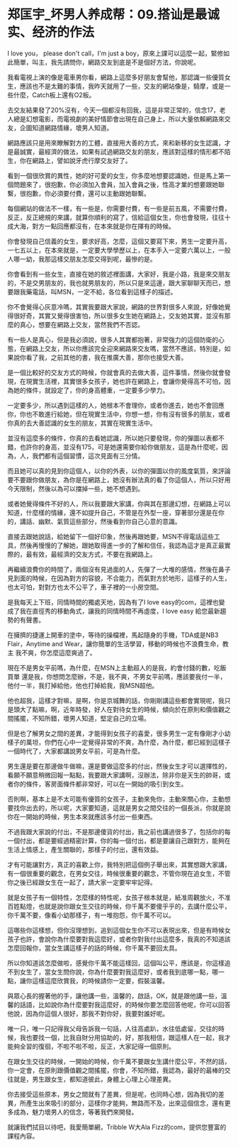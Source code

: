# 郑匡宇_坏男人养成帮：09.搭讪是最诚实、经济的作法

I love you， please don't call，I'm just a boy，原來上課可以這麼一起，緊修如此簡單，叫主，我先請問你，網路交友到底是不是個好方法，你說呢。

我看電視上演的像是電車男你看，網路上這麼多好朋友會幫他，那認識一些優質女生，應該也不是太難的事情，我昨天就用了一些，交友的網站像是，騎摩，或是一些什麼，Catch板上還有O2板。

去交友結果發了20%沒有，今天一個都沒有回我，這是非常正常的，信念17，老人總是幻想電影，而電視劇的美好情節會出現在自己身上，所以大量依賴網路來交友，企圖知道網路情緣，壞男人知道。

網路應該只是用來瞭解對方的工體，直接用大善的方式，來和新移的女生認識，才是最誠實，最經濟的做法，如果有試過網路交友的朋友，應該對這樣的情形都不陌生，你在網路上，譬如說牙虎行摩交友好了。

看到一個很欣賞的異性，她的好可愛的女生，你多麼地想要認識她，但是馬上第一個問題來了，很抱歉，你必須加入會員，加入會員之後，性高才業的想要跟她聯繫，很抱歉，你必須要付費，還可以主動跟她聯繫。

每個網站的做法不一樣，有一些是，你需要付費，有一些是前五風，不需要付費，反正，反正總規的來講，就算你順利的寫了，信給這個女生，你也會發現，往往十成大海，對方一點回應都沒有，在本來就是你在擇有的時候。

你會發現自己信義的女生，要求好高，怎麼，這個又要寫下來，男生一定要升高，一七五以上，在本來就是，一定要大學學歷以上，在本手入一定要六萬以上，一般人哪一幼，我那這樣交朋友怎麼交得到呢，最慘的是。

你會看到有一些女生，直接在她的敘述裡面講，大家好，我是小路，我是來交朋友的，不是交男朋友的，我也就男朋友的，所以只是來這邊，跟大家聊聊天而已，想要跟我藥電話，叫MSN，一定不給，各位看到這樣子的描述。

你不會覺得心灰意冷嗎，其實我要跟大家說，網路的世界對很多人來說，好像她覺得很好奇，其實又覺得很害怕，所以很多女生她在網路上，交友她其實，並沒有那麼的真心，想要在網路上交友，當然我們不否認。

有一些人是真心，但是我必須說，很多人其實都抱著，非常強力的這個防衛的心態，在網路上交友，所以你應該完全迎來網路來交友嗎，當然不應該，特別是，如果說你看了我，之前其他的書，我在推廣大善，那你也接受大善。

是一個比較好的交友方式的時候，你就會真的去做大善，這件事情，然後你就會發現，在現實生活裡，其實很多女孩子，她也許在網路上，會讓你覺得高不可怕，因為她的條件，就設定了，你的身高體重，一定要多少學力。

一定要多少，所以遇到這樣的人，她根本不會理你，或者你進去，她也不會回應你，你也不敢進行給她，但在現實生活中，你想一想，你有沒有很多的朋友，或者你真的去大善認識的女生的朋友，其實在現實生活中。

並沒有這麼多的條件，你真的去看她認識，所以她只要發現，你的彈圖以表都不錯，也許你的身高，並沒有175，可是她還需要你給你做朋友，這是為什麼呢，因為，人，我們都有這個習慣，這次見面有三分情。

而且她可以真的見到你這個人，以你的外表，以你的彈圖以你的風度氣質，來評論要不要跟你做朋友，為你是在網路上，她沒有辦法真的看了你這個人，所以只好用今天限制，然後以為可以擋掉一些，她不想遇到。

或者她覺得條件不好的人，所以我要跟大家講，你與其在那邊幻想，在網路上可以知道，什麼樣的情緣，還不如提升自己，不管是在外型一座，穿著部分還是在你的，講話、幽默、氣質這些部分，然後看到你自己心意的意識。

直接去跟她說話，給她留下一個好印象，然後再跟她要，MSN不得電話這些工具，然後再慢慢的了解她，跟她取得進一步的了解和信任，我認為這才是真正最實際的，最有效，最經濟的交友方式，不要在我網路上。

再繼續浪費你的時間了，兩個沒有見過面的人，先彈了一大堆的感情，然後在鼻子見到面的時候，在因為對方的容貌，不合能力，而氣對方於地形，這樣子的人生，也太可怕，對對方也太不公平了，車子裡的一小房空間。

是我每天上下班，同情時間的獨處天地，因為有了I love easy的com，這裡也變成了我在直徑秀的移動角式，讓我的同情時間不再虛度，I love easy 給您最新趨勢的有聲書。

在擁擠的捷運上開車的塗中，等待的操檔裡，馬起隨身的手機，TDA或是NB3 Flair，Anytime and Wear，讓你簡單的生活學習，移動的時候也不浪費生命，教主 我不爽，你怎麼這麼爽過了。

現在不是男女平前嗎，為什麼，在MSN上主動超人的是我，約會付錢的數，吃飯買單 還是我，你想問怎麼辦，不是，我不爽，不男女平前嗎，應該要我付一半，他付一半，我打掉給他，他也打掉給我，我MSN超他。

他也超我，這樣才對嘛，是啊，你是京城舞的話，你剛剛講這些都會實現呢，我只是頭大了點嘛，啊，近年時發，好人在對待女生的時候，傾向於在原則和價值觀之間搖擺，不知所錯，壞男人知道，堅定自己的立場。

但是也了解男女之間的差異，才能得到女孩子的喜愛，很多男生一定有像剛才小幼樣子的萬坦，你們在心中一定覺得非常的不爽，為什麼，為什麼，都已經到這樣子一個時代了，大家都講說男女平前，可是為什麼。

男生還是要在那邊做牛做嘛，還是要做這麼多的付出，然後女生才可以選擇性的，看願不願意稍微回報一點點，我要跟大家講啊，沒辦法，除非你是天生的帥哥，或者你的條件，客房面條件都非常好，可以在一開始的吸引到女生。

否則啊，基本上是不太可能有優質的女孩子，主動來免你，主動來關心你，主動想要找你出去的，所以呢，大家要知道，這就是男女之間交往的一個長派，你就是說你在一開始的時候，男生本來就應該多付出一些東西。

不過我跟大家說的付出，不是那邊傻貨的付出，我之前也講過很多了，包括你的每一個付出，都是要經過精密計算，你的每一個付出，都是要讓自己跟對方，能夠在生活上情感上，產生關聯的，那樣子的付出，還有效益。

才有可能讓對方，真正的喜歡上你，我特別把這個例子舉出來，其實想跟大家講，有一個很重要的觀念，在男女交往，時候很重要的觀念，不管你現在追女生，不管你之後已經跟女生在一起了，請大家一定要牢牢記得。

就是女孩子有一個特性，怎麼樣的特性呢，女孩子根本就是，紙准周觀放火，不准百姓點燈，也就是說你跟女生交往的時候，你千萬不要傻乎乎的，去講什麼公平，你千萬不要，像看小幼那樣子，有一堆抱怨，你千萬不可以。

這哪些你這樣想，但你沒理想到，追到這個女生你不可以表現出來，但是有時候女孩子也許，會說你為什麼要對我這麼好，或者你對我付出這麼多，我真的不知道該怎麼回報你，當女生講這樣子的話的時候，你千萬不要回太具。

所以你知道該怎麼做啦，感覺你千萬不能這樣回，這個叫公平，應該是，你這樣追不到女生了，當女生問你說，你為什麼要對我這麼好，或者我到底哪一點，哪一點，讓你這樣這麼欣賞我，的時候請你一定要，假裝溫馨。

與眾心長的握著他的手，讓他講一些，溫馨的，啟話，OK，就是跟他講一些，溫馨的話語，比如說你為什麼要對我這麼好，的時候你要怎麼回答他呢，你可以回答他說，因為你這個人很好，那我不對你好，我要對誰好呢。

唯一只，唯一只記得我父母告訴我一句話，人往高處趴，水往低處留，交往的時候，我也要找一個，比我自財分用協助的，好，那我相信，跟這樣人在一起，我才能夠全習的復徊，不啦不啦不啦，反正，大家記得一個原則。

在跟女生交往的時候，一開始的時候，你千萬不要跟女生講什麼公平，不然的話，你一定會，在原則跟價值觀之間搖擺，你會，不知所錯，我認為，最好的最棒的交往就是，男生跟女生，都知道彼此，身體上心理上心理差異。

你去接受這些原本，男女之間就有了差異，但是呢，也同時心想，因為我切的差異，所產生出來吸引的部分，這樣你才能夠，無路而不及，出來這個信念，還有更多成為，魅力壞男人的信念，等著我們來開發。

就讓我們拭目以待吧，我愛簡單網，Tribble W大Ala Fizz的com，提供您豐富的課程內容。